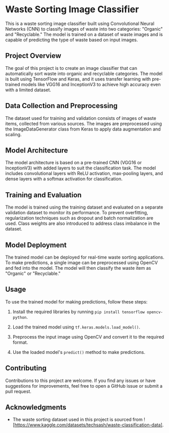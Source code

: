 # Waste Sorting Image Classifier

This is a waste sorting image classifier built using Convolutional Neural Networks (CNN) to classify images of waste into two categories: "Organic" and "Recyclable." The model is trained on a dataset of waste images and is capable of predicting the type of waste based on input images.

## Project Overview

The goal of this project is to create an image classifier that can automatically sort waste into organic and recyclable categories. The model is built using TensorFlow and Keras, and it uses transfer learning with pre-trained models like VGG16 and InceptionV3 to achieve high accuracy even with a limited dataset.

## Data Collection and Preprocessing

The dataset used for training and validation consists of images of waste items, collected from various sources. The images are preprocessed using the ImageDataGenerator class from Keras to apply data augmentation and scaling.

## Model Architecture

The model architecture is based on a pre-trained CNN (VGG16 or InceptionV3) with added layers to suit the classification task. The model includes convolutional layers with ReLU activation, max-pooling layers, and dense layers with a softmax activation for classification.

## Training and Evaluation

The model is trained using the training dataset and evaluated on a separate validation dataset to monitor its performance. To prevent overfitting, regularization techniques such as dropout and batch normalization are used. Class weights are also introduced to address class imbalance in the dataset.

## Model Deployment

The trained model can be deployed for real-time waste sorting applications. To make predictions, a single image can be preprocessed using OpenCV and fed into the model. The model will then classify the waste item as "Organic" or "Recyclable."

## Usage

To use the trained model for making predictions, follow these steps:

1. Install the required libraries by running `pip install tensorflow opencv-python`.

2. Load the trained model using `tf.keras.models.load_model()`.

3. Preprocess the input image using OpenCV and convert it to the required format.

4. Use the loaded model's `predict()` method to make predictions.

## Contributing

Contributions to this project are welcome. If you find any issues or have suggestions for improvements, feel free to open a GitHub issue or submit a pull request.

## Acknowledgments

- The waste sorting dataset used in this project is sourced from ![https://www.kaggle.com/datasets/techsash/waste-classification-data].
